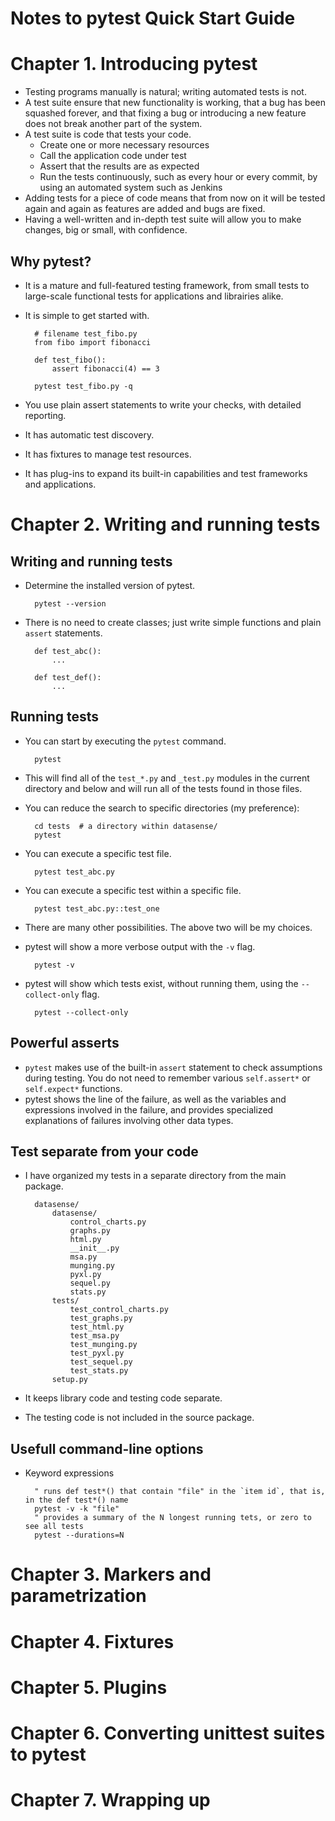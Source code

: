 # Notes to pytest Quick Start Guide

# Chapter 1. Introducing pytest

- Testing programs manually is natural; writing automated tests is not.
- A test suite ensure that new functionality is working, that a bug has been squashed forever, and that fixing a bug or introducing a new feature does not break another part of the system.
- A test suite is code that tests your code.
    - Create one or more necessary resources
    - Call the application code under test
    - Assert that the results are as expected
    - Run the tests continuously, such as every hour or every commit, by using an automated system such as Jenkins
- Adding tests for a piece of code means that from now on it will be tested again and again as features are added and bugs are fixed.
- Having a well-written and in-depth test suite will allow you to make changes, big or small, with confidence.

## Why pytest?

- It is a mature and full-featured testing framework, from small tests to large-scale functional tests for applications and librairies alike.
- It is simple to get started with.

        # filename test_fibo.py
        from fibo import fibonacci

        def test_fibo():
            assert fibonacci(4) == 3

        pytest test_fibo.py -q

- You use plain assert statements to write  your checks, with detailed reporting.
- It has automatic test discovery.
- It has fixtures to manage test resources.
- It has plug-ins to expand its built-in capabilities and test frameworks and applications.

# Chapter 2. Writing and running tests

## Writing and running tests

- Determine the installed version of pytest.

        pytest --version

- There is no need to create classes; just write simple functions and plain `assert` statements.

        def test_abc():
            ...

        def test_def():
            ...
## Running tests

- You can start by executing the `pytest` command.

        pytest

- This will find all of the `test_*.py` and `_test.py` modules in the current directory and below and will run all of the tests found in those files.
- You can reduce the search to specific directories (my preference):

        cd tests  # a directory within datasense/
        pytest

- You can execute a specific test file.

        pytest test_abc.py

- You can execute a specific test within a specific file.

        pytest test_abc.py::test_one

- There are many other possibilities. The above two will be my choices.
- pytest will show a more verbose output with the `-v` flag.

        pytest -v

- pytest will show which tests exist, without running them, using the `--collect-only` flag.

        pytest --collect-only

## Powerful asserts

- `pytest` makes use of the built-in `assert` statement to check assumptions during testing. You do not need to remember various `self.assert*` or `self.expect*` functions.
- pytest shows the line of the failure, as well as the variables and expressions involved in the failure, and provides specialized explanations of failures involving other data types.

## Test separate from your code

- I have organized my tests in a separate directory from the main package.

        datasense/
            datasense/
                control_charts.py
                graphs.py
                html.py
                __init__.py
                msa.py
                munging.py
                pyxl.py
                sequel.py
                stats.py
            tests/
                test_control_charts.py
                test_graphs.py
                test_html.py
                test_msa.py
                test_munging.py
                test_pyxl.py
                test_sequel.py
                test_stats.py
            setup.py

- It keeps library code and testing code separate.
- The testing code is not included in the source package.

## Usefull command-line options

- Keyword expressions

        " runs def test*() that contain "file" in the `item id`, that is, in the def test*() name
        pytest -v -k "file"
        " provides a summary of the N longest running tets, or zero to see all tests
        pytest --durations=N

# Chapter 3. Markers and parametrization

# Chapter 4. Fixtures

# Chapter 5. Plugins

# Chapter 6. Converting unittest suites to pytest

# Chapter 7. Wrapping up
